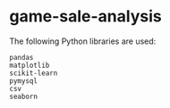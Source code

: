 # game-sale-analysis

The following Python libraries are used:

    pandas
    matplotlib
    scikit-learn
    pymysql
    csv
    seaborn
